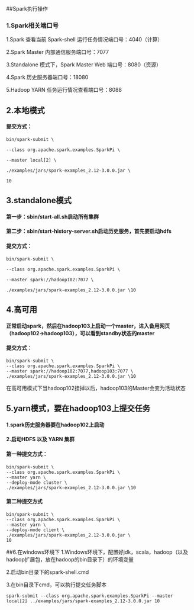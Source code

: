 ##Spark执行操作
### 1.Spark相关端口号
1.Spark 查看当前 Spark-shell 运行任务情况端口号：4040（计算） 

2.Spark Master 内部通信服务端口号：7077

3.Standalone 模式下，Spark Master Web 端口号：8080（资源）

4.Spark 历史服务器端口号：18080

5.Hadoop YARN 任务运行情况查看端口号：8088


## 2.本地模式
#### 提交方式：
	bin/spark-submit \

	--class org.apache.spark.examples.SparkPi \

	--master local[2] \

	./examples/jars/spark-examples_2.12-3.0.0.jar \

	10

## 3.standalone模式
#### 第一步：sbin/start-all.sh启动所有集群

#### 第二步：sbin/start-history-server.sh启动历史服务，首先要启动hdfs

#### 提交方式：

	bin/spark-submit \

	--class org.apache.spark.examples.SparkPi \

	--master spark://hadoop102:7077 \

	./examples/jars/spark-examples_2.12-3.0.0.jar \10

## 4.高可用
#### 正常启动spark，然后在hadoop103上启动一个master，进入备用网页（hadoop102->hadoop103），可以看到standby状态的master

#### 提交方式：

	bin/spark-submit \
	--class org.apache.spark.examples.SparkPi \
	--master spark://hadoop102:7077,hadoop103:7077 \
	./examples/jars/spark-examples_2.12-3.0.0.jar \10
在高可用模式下当hadoop102挂掉以后，hadoop103的Master会变为活动状态

## 5.yarn模式，要在hadoop103上提交任务
#### 1.spark历史服务器要在hadoop102上启动
#### 2.启动HDFS 以及 YARN 集群

#### 第一种提交方式：
	bin/spark-submit \
	--class org.apache.spark.examples.SparkPi \
	--master yarn \
	--deploy-mode cluster \
	./examples/jars/spark-examples_2.12-3.0.0.jar \10
#### 第二种提交方式
	bin/spark-submit \
	--class org.apache.spark.examples.SparkPi \
	--master yarn \
	--deploy-mode client \
	./examples/jars/spark-examples_2.12-3.0.0.jar \
	10

##6.在windows环境下
1.Windows环境下，配置好jdk，scala，hadoop（以及hadoop扩展包，放在hadoop的bin目录下）的环境变量

2.启动bin目录下的spark-shell.cmd

3.在bin目录下cmd，可以执行提交任务脚本

	spark-submit --class org.apache.spark.examples.SparkPi --master local[2] ../examples/jars/spark-examples_2.12-3.0.0.jar 10
